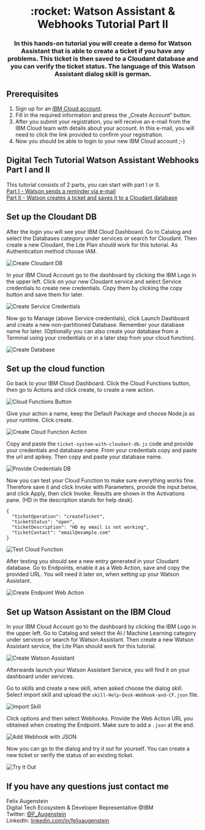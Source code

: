 <h1 align="center" style="border-bottom: none;">:rocket: Watson Assistant & Webhooks Tutorial Part II</h1>
<h3 align="center">In this hands-on tutorial you will create a demo for Watson Assistant that is able to create a ticket if you have any problems. This ticket is then saved to a Cloudant database and you can verify the ticket status. The language of this Watson Assistant dialog skill is german.</h3>

## Prerequisites

1. Sign up for an [IBM Cloud account](https://cloud.ibm.com/registration).
2. Fill in the required information and press the „Create Account“ button.
3. After you submit your registration, you will receive an e-mail from the IBM Cloud team with details about your account. In this e-mail, you will need to click the link provided to confirm your registration.
4. Now you should be able to login to your new IBM Cloud account ;-)

## Digital Tech Tutorial Watson Assistant Webhooks Part I and II

This tutorial consists of 2 parts, you can start with part I or II.<br>
[Part I - Watson sends a reminder via e-mail](https://github.com/FelixAugenstein/watson-assistant-webhooks-tutorial)<br>
[Part II - Watson creates a ticket and saves it to a Cloudant database](https://github.com/FelixAugenstein/watson-assistant-webhooks-tutorial-part-ii)

## Set up the Cloudant DB

After the login you will see your IBM Cloud Dashboard. Go to Catalog and select the Databases category under services or search for Cloudant. Then create a new Cloudant, the Lite Plan should work for this tutorial. As Authentication method choose IAM.

![Create Cloudant DB](readme_images/create-cloudant.png)

In your IBM Cloud Account go to the dashboard by clicking the IBM Logo in the upper left. Click on your new Cloudant service and select Service credentials to create new credentials. Copy them by clicking the copy button and save them for later.

![Create Service Credentials](readme_images/create-service-credentials.png)

Now go to Manage (above Service credentials), click Launch Dashboard and create a new non-partitioned Database. Remember your database name for later. (Optionally you can also create your database from a Terminal using your credentials or in a later step from your cloud function).

![Create Database](readme_images/create-database.png)

## Set up the cloud function

Go back to your IBM Cloud Dashboard. Click the Cloud Functions button, then go to Actions and click create, to create a new action.

![Cloud Functions Button](readme_images/cloud-functions-button.png)

Give your action a name, keep the Default Package and choose Node.js as your runtime. Click create.

![Create Cloud Function Action](readme_images/create-cloud-function.png)

Copy and paste the `ticket-system-with-cloudant-db.js` code and provide your credentials and database name. From your credentials copy and paste the url and apikey. Then copy and paste your database name.

![Provide Credentials DB](readme_images/provide-credentials-db.png)

Now you can test your Cloud Function to make sure everything works fine. Therefore save it and click Invoke with Parameters, provide the input below, and click Apply, then click Invoke. Results are shown in the Activations pane. (HD in the description stands for help desk).

```
{
  "ticketOperation": "createTicket",
  "ticketStatus": "open", 
  "ticketDescription": "HD my email is not working",
  "ticketContact": "email@example.com"
}
```

![Test Cloud Function](readme_images/test-cloud-function.png)

After testing you should see a new entry generated in your Cloudant database.
Go to Endpoints, enable it as a Web Action, save and copy the provided URL. You will need it later on, when setting up your Watson Assistant.

![Create Endpoint Web Action](readme_images/create-endpoint-web-action.png)

## Set up Watson Assistant on the IBM Cloud

In your IBM Cloud Account go to the dashboard by clicking the IBM Logo in the upper left. Go to Catalog and select the AI / Machine Learning category under services or search for Watson Assistant. Then create a new Watson Assistant service, the Lite Plan should work for this tutorial. 

![Create Watson Assistant](readme_images/create-watson-assistant.png)

Afterwards launch your Watson Assistant Service, you will find it on your dashboard under services.

Go to skills and create a new skill, when asked choose the dialog skill. Select import skill and upload the `skill-Help-Desk-Webhook-and-CF.json` file.

![Import Skill](readme_images/import-skill.png)

Click options and then select Webhooks. Provide the Web Action URL you obtained when creating the Endpoint. Make sure to add a `.json` at the end.

![Add Webhook with JSON](readme_images/add-webhook-dotjson.png)

Now you can go to the dialog and try it out for yourself. You can create a new ticket or verify the status of an existing ticket.

![Try it Out](readme_images/try-it-out.png)


## If you have any questions just contact me
Felix Augenstein<br>
Digital Tech Ecosystem & Developer Representative @IBM<br>
Twitter: [@F_Augenstein](https://twitter.com/F_Augenstein)<br>
LinkedIn: [linkedin.com/in/felixaugenstein](https://www.linkedin.com/in/felixaugenstein/)
